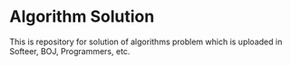 # Algorithm Solution
This is repository for solution of algorithms problem which is uploaded in Softeer, BOJ, Programmers, etc.
